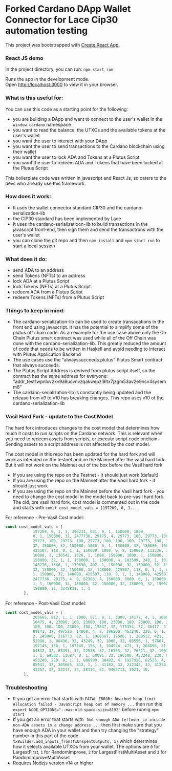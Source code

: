 # Forked Cardano DApp Wallet Connector for Lace Cip30 automation testing

This project was bootstrapped with [Create React App](https://github.com/facebook/create-react-app).

### React JS demo

In the project directory, you can run: `npm start run`

Runs the app in the development mode.\
Open [http://localhost:3000](http://localhost:3000) to view it in your browser.


### What is this useful for:
You can use this code as a starting point for the following:
- you are building a DApp and want to connect to the user's wallet in the `window.cardano` namespace
- you want to read the balance, the UTXOs and the available tokens at the user's wallet
- you want the user to interact with your DApp
- you want the user to send transactions to the Cardano blockchain using their wallet
- you want the user to lock ADA and Tokens at a Plutus Script
- you want the user to redeem ADA and Tokens that have been locked at the Plutus Script

This boilerplate code was written in javascript and React Js, so caters to the devs who already use this framework.

### How does it work:
- It uses the wallet connector standard CIP30 and the cardano-serialization-lib
- the CIP30 standard has been implemented by Lace
- It uses the cardano-serializatioon-lib to build transactions in the javascript front-end, then sign them and send the transactrons with the user's wallet
- you can clone the git repo and then `npm install` and `npm start run` to start a local session

### What does it do:
- send ADA to an address
- send Tokens (NFTs) to an address
- lock ADA at a Plutus Script
- lock Tokens (NFTs) at a Plutus Script
- redeem ADA from a Plutus Script
- redeem Tokens (NFTs) from a Plutus Script

### Things to keep in mind:
- The cardano-serialization-lib can be used to create transacations in the front end using javascript. It has the potential to simplify some of the plutus off chain code. As an example for the use case above only the On Chain Plutus smart contract was used while all of the Off Chain was done with the cardano-serialization-lib. This greatly reduced the amount of code that needs to be written in Haskell and avoid needing to interact with Plutus Application Backend
- The use cases use the "alwayssucceeds.plutus" Plutus Smart contract that always succeeds.
- The Plutus Script Address is derived from plutus script itself, so the contract has the same address for everyone: "addr_test1wpnlxv2xv9a9ucvnvzqakwepzl9ltx7jzgm53av2e9ncv4sysemm8"
- The cardano-serialization-lib is constantly being updated and the release from v9 to v10 has breaking changes. This repo uses v10 of the cardano-serialization-lib

### Vasil Hard Fork - update to the Cost Model
The hard fork introduces changes to the cost model that determines how much it costs to run
scripts on the Cardano network. This is relevant when you need to redeem assets from scripts, or execute script code
onchain. Sending assets to a script address is not affected by the cost model.

The cost model in this repo has been updated for the hard fork and will work as intended on the testnet and on the Mainnet after the vasil hard fork. But it will not work on the Mainnet out of the box before the Vasil hard fork

- If you are using the repo on the Testnet - it should just work (default)
- If you are using the repo on the Mainnet after the Vasil hard fork - it should just work
- If you are using the repo on the Mainnet before the Vasil hard fork - you need to change the cost model in the model back to pre-vasil hard fork. The old, pre vasil hard fork, cost model is commented out in the code and starts with `const cost_model_vals = [197209, 0, 1...`

For reference - Pre-Vasil Cost model:

```javascript
const cost_model_vals = [
            197209, 0, 1, 1, 396231, 621, 0, 1, 150000, 1000, 
            0, 1, 150000, 32, 2477736, 29175, 4, 29773, 100, 29773, 100, 29773, 100, 
            29773, 100, 29773, 100, 29773, 100, 100, 100, 29773, 100, 150000, 32, 150000, 
            32, 150000, 32, 150000, 1000, 0, 1, 150000, 32, 150000, 1000, 0, 8, 148000, 
            425507, 118, 0, 1, 1, 150000, 1000, 0, 8, 150000, 112536, 247, 1, 150000, 
            10000, 1, 136542, 1326, 1, 1000, 150000, 1000, 1, 150000, 32, 150000, 32, 
            150000, 32, 1, 1, 150000, 1, 150000, 4, 103599, 248, 1, 103599, 248, 1, 
            145276, 1366, 1, 179690, 497, 1, 150000, 32, 150000, 32, 150000, 32, 150000, 
            32, 150000, 32, 150000, 32, 148000, 425507, 118, 0, 1, 1, 61516, 11218, 0, 
            1, 150000, 32, 148000, 425507, 118, 0, 1, 1, 148000, 425507, 118, 0, 1, 1, 
            2477736, 29175, 4, 0, 82363, 4, 150000, 5000, 0, 1, 150000, 32, 197209, 0, 
            1, 1, 150000, 32, 150000, 32, 150000, 32, 150000, 32, 150000, 32, 150000, 32, 
            150000, 32, 3345831, 1, 1
        ];
```

For reference - Post-Vasil Cost model:

```javascript
const cost_model_vals = [
            205665, 812, 1, 1, 1000, 571, 0, 1, 1000, 24177, 4, 1, 1000, 32, 117366,
            10475, 4, 23000, 100, 23000, 100, 23000, 100, 23000, 100, 23000, 100, 23000,
            100, 100, 100, 23000, 100, 19537, 32, 175354, 32, 46417, 4, 221973, 511, 0, 1,
            89141, 32, 497525, 14068, 4, 2, 196500, 453240, 220, 0, 1, 1, 1000, 28662, 4,
            2, 245000, 216773, 62, 1, 1060367, 12586, 1, 208512, 421, 1, 187000, 1000,
            52998, 1, 80436, 32, 43249, 32, 1000, 32, 80556, 1, 57667, 4, 1000, 10,
            197145, 156, 1, 197145, 156, 1, 204924, 473, 1, 208896, 511, 1, 52467, 32,
            64832, 32, 65493, 32, 22558, 32, 16563, 32, 76511, 32, 196500, 453240, 220, 0,
            1, 1, 69522, 11687, 0, 1, 60091, 32, 196500, 453240, 220, 0, 1, 1, 196500,
            453240, 220, 0, 1, 1, 806990, 30482, 4, 1927926, 82523, 4, 265318, 0, 4, 0,
            85931, 32, 205665, 812, 1, 1, 41182, 32, 212342, 32, 31220, 32, 32696, 32,
            43357, 32, 32247, 32, 38314, 32, 9462713, 1021, 10,
        ];
```

### Troubleshooting
- If you get an error that starts with `FATAL ERROR: Reached heap limit Allocation failed - JavaScript heap out of memory ...` then run this `export NODE_OPTIONS="--max-old-space-size=8192"` before runnig `npm start`
- If you get an error that starts with ` Not enough ADA leftover to include non-ADA assets in a change address ...` then first make sure that you have enough ADA in your wallet and then try changing the "strategy" number in this part of the code `txBuilder.add_inputs_from(txUnspentOutputs, 1)` which determines how it selects available UTXOs from your wallet. The options are `0` for LargestFirst, `1` for RandomImprove, `2` for LargestFirstMultiAsset and `3` for RandomImproveMultiAsset 
- Requires Nodejs version v14 or higher